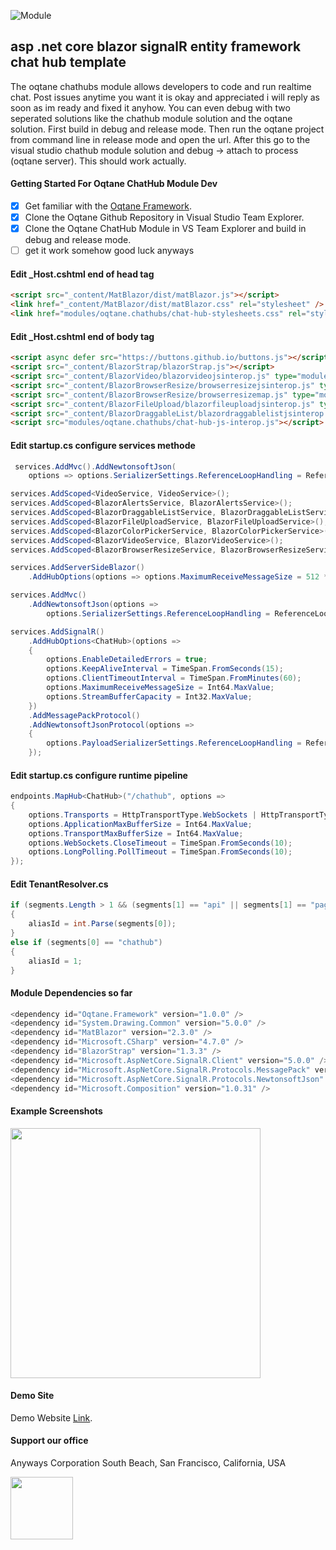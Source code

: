 ﻿![Module](https://raw.githubusercontent.com/boredanyway/oqtane.chathubs/master/Server/wwwroot/Modules/Oqtane.ChatHubs/images/anyways-logo.png "anyways logo")

## asp .net core blazor signalR entity framework chat hub template

The oqtane chathubs module allows developers to code and run realtime chat. Post issues anytime you want it is okay and appreciated i will reply as soon as im ready and fixed it anyhow. You can even debug with two seperated solutions like the chathub module solution and the oqtane solution. First build in debug and release mode. Then run the oqtane project from command line in release mode and open the url. After this go to the visual studio chathub module solution and debug -> attach to process (oqtane server). This should work actually.

#### Getting Started For Oqtane ChatHub Module Dev

- [x] Get familiar with the [Oqtane Framework](https://github.com/oqtane/oqtane.framework).
- [x] Clone the Oqtane Github Repository in Visual Studio Team Explorer.
- [x] Clone the Oqtane ChatHub Module in VS Team Explorer and build in debug and release mode.
- [ ] get it work somehow good luck anyways

#### Edit _Host.cshtml end of head tag
```HTML
<script src="_content/MatBlazor/dist/matBlazor.js"></script>
<link href="_content/MatBlazor/dist/matBlazor.css" rel="stylesheet" />
<link href="modules/oqtane.chathubs/chat-hub-stylesheets.css" rel="stylesheet" />
```

#### Edit _Host.cshtml end of body tag
```HTML
<script async defer src="https://buttons.github.io/buttons.js"></script>
<script src="_content/BlazorStrap/blazorStrap.js"></script>
<script src="_content/BlazorVideo/blazorvideojsinterop.js" type="module"></script>
<script src="_content/BlazorBrowserResize/browserresizejsinterop.js" type="module"></script>
<script src="_content/BlazorBrowserResize/browserresizemap.js" type="module"></script>
<script src="_content/BlazorFileUpload/blazorfileuploadjsinterop.js" type="module"></script>
<script src="_content/BlazorDraggableList/blazordraggablelistjsinterop.js" type="module"></script>
<script src="modules/oqtane.chathubs/chat-hub-js-interop.js"></script>
```

#### Edit startup.cs configure services methode
```C#
 services.AddMvc().AddNewtonsoftJson(
    options => options.SerializerSettings.ReferenceLoopHandling = ReferenceLoopHandling.Ignore);

services.AddScoped<VideoService, VideoService>();
services.AddScoped<BlazorAlertsService, BlazorAlertsService>();
services.AddScoped<BlazorDraggableListService, BlazorDraggableListService>();
services.AddScoped<BlazorFileUploadService, BlazorFileUploadService>();
services.AddScoped<BlazorColorPickerService, BlazorColorPickerService>();
services.AddScoped<BlazorVideoService, BlazorVideoService>();
services.AddScoped<BlazorBrowserResizeService, BlazorBrowserResizeService>();

services.AddServerSideBlazor()
    .AddHubOptions(options => options.MaximumReceiveMessageSize = 512 * 1024);

services.AddMvc()
    .AddNewtonsoftJson(options => 
        options.SerializerSettings.ReferenceLoopHandling = ReferenceLoopHandling.Ignore);

services.AddSignalR()
    .AddHubOptions<ChatHub>(options =>
    {
        options.EnableDetailedErrors = true;
        options.KeepAliveInterval = TimeSpan.FromSeconds(15);
        options.ClientTimeoutInterval = TimeSpan.FromMinutes(60);
        options.MaximumReceiveMessageSize = Int64.MaxValue;
        options.StreamBufferCapacity = Int32.MaxValue;
    })
    .AddMessagePackProtocol()
    .AddNewtonsoftJsonProtocol(options =>
    {
        options.PayloadSerializerSettings.ReferenceLoopHandling = ReferenceLoopHandling.Ignore;
    });
```

#### Edit startup.cs configure runtime pipeline
```C#	
endpoints.MapHub<ChatHub>("/chathub", options =>
{
    options.Transports = HttpTransportType.WebSockets | HttpTransportType.LongPolling;
    options.ApplicationMaxBufferSize = Int64.MaxValue;
    options.TransportMaxBufferSize = Int64.MaxValue;
    options.WebSockets.CloseTimeout = TimeSpan.FromSeconds(10);
    options.LongPolling.PollTimeout = TimeSpan.FromSeconds(10);
});
```

#### Edit TenantResolver.cs
```C#
if (segments.Length > 1 && (segments[1] == "api" || segments[1] == "pages") && segments[0] != "~")
{
	aliasId = int.Parse(segments[0]);
}
else if (segments[0] == "chathub")
{
	aliasId = 1;
}
```

#### Module Dependencies so far
```C#
<dependency id="Oqtane.Framework" version="1.0.0" />      
<dependency id="System.Drawing.Common" version="5.0.0" />
<dependency id="MatBlazor" version="2.3.0" />
<dependency id="Microsoft.CSharp" version="4.7.0" />
<dependency id="BlazorStrap" version="1.3.3" />
<dependency id="Microsoft.AspNetCore.SignalR.Client" version="5.0.0" />
<dependency id="Microsoft.AspNetCore.SignalR.Protocols.MessagePack" version="5.0.0" />
<dependency id="Microsoft.AspNetCore.SignalR.Protocols.NewtonsoftJson" version="5.0.0" />
<dependency id="Microsoft.Composition" version="1.0.31" />
```

#### Example Screenshots

<img src="https://raw.githubusercontent.com/boredanyway/oqtane.chathubs/master/screenshot1.png" height="400">

#### Demo Site

Demo Website [Link](https://sub.anyways.tv/).

#### Support our office
Anyways Corporation
South Beach, San Francisco, California, USA

<img src="https://raw.githubusercontent.com/boredanyway/oqtane.chathubs/master/sanfranciscooffice.png" height="100">

